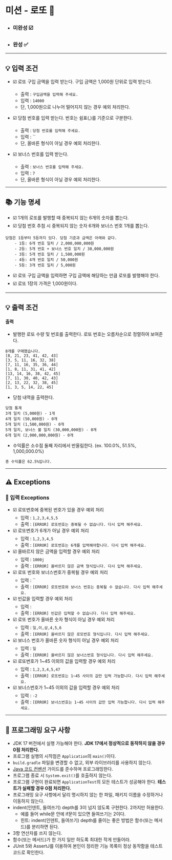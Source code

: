 # 미션 - 로또 🔢

- ### 미완성 ☑️
- ### 완성 ✅


---
## 💡 입력 조건

- ☑️ 로또 구입 금액을 입력 받는다. 구입 금액은 1,000원 단위로 입력 받는다.
    - 출력 : `구입금액을 입력해 주세요.`
    - 입력 : `14000`
    - 단, 1,000원으로 나누어 떨어지지 않는 경우 예외 처리한다.

- ☑️ 당첨 번호를 입력 받는다. 번호는 쉼표(,)를 기준으로 구분한다.
    - 출력 : `당첨 번호를 입력해 주세요.`
    - 입력 : ``
    - 단, 올바른 형식이 아닐 경우 예외 처리한다.

- ☑️ 보너스 번호를 입력 받는다.
    - 출력 : `보너스 번호를 입력해 주세요.`
    - 입력 : `7`
    - 단, 올바른 형식이 아닐 경우 예외 처리한다.

---



## 📚 기능 명세
- ☑️ 1개의 로또를 발행할 때 중복되지 않는 6개의 숫자를 뽑는다.
- ☑️ 당첨 번호 추첨 시 중복되지 않는 숫자 6개와 보너스 번호 1개를 뽑는다.
```
당첨은 1등부터 5등까지 있다. 당첨 기준과 금액은 아래와 같다.
    - 1등: 6개 번호 일치 / 2,000,000,000원
    - 2등: 5개 번호 + 보너스 번호 일치 / 30,000,000원
    - 3등: 5개 번호 일치 / 1,500,000원
    - 4등: 4개 번호 일치 / 50,000원
    - 5등: 3개 번호 일치 / 5,000원
```
- ☑️ 로또 구입 금액을 입력하면 구입 금액에 해당하는 만큼 로또를 발행해야 한다.
- ☑️ 로또 1장의 가격은 1,000원이다.


---
## 💡 출력 조건


#### 출력

- 발행한 로또 수량 및 번호를 출력한다. 로또 번호는 오름차순으로 정렬하여 보여준다.

```
8개를 구매했습니다.
[8, 21, 23, 41, 42, 43] 
[3, 5, 11, 16, 32, 38] 
[7, 11, 16, 35, 36, 44] 
[1, 8, 11, 31, 41, 42] 
[13, 14, 16, 38, 42, 45] 
[7, 11, 30, 40, 42, 43] 
[2, 13, 22, 32, 38, 45] 
[1, 3, 5, 14, 22, 45]
```

- 당첨 내역을 출력한다.

```
당첨 통계
3개 일치 (5,000원) - 1개
4개 일치 (50,000원) - 0개
5개 일치 (1,500,000원) - 0개
5개 일치, 보너스 볼 일치 (30,000,000원) - 0개
6개 일치 (2,000,000,000원) - 0개
```

- 수익률은 소수점 둘째 자리에서 반올림한다. (ex. 100.0%, 51.5%, 1,000,000.0%)

```
총 수익률은 62.5%입니다.
```


---
## ⚠️ Exceptions
### 📕 입력 Exceptions
- ☑️ 로또번호에 중복된 번호가 있을 경우 예외 처리
    - 입력 : `1,2,3,4,5,5`
    - 출력 : `[ERROR] 로또번호는 중복될 수 없습니다. 다시 입력 해주세요.`
- ☑️ 로또번호가 6개가 아닐 경우 예외 처리
    - 입력 : `1,2,3,4,5`
    - 출력 : `[ERROR] 로또번호는 6개를 입력해야합니다. 다시 입력 해주세요.`
- ☑️ 올바르지 않은 금액을 입력할 경우 예외 처리
    - 입력 : `1000j`
    - 출력 : `[ERROR] 올바르지 않은 금액 형식입니다. 다시 입력 해주세요.`
- ☑️ 로또 번호와 보너스번호가 중복될 경우 예외 처리
    - 입력 : ``
    - 출력 : `[ERROR] 로또번호와 보너스 번호는 중복될 수 없습니다. 다시 입력 해주세요.`
- ☑️ 빈값을 입력할 경우 예외 처리
    - 입력 : ` `
    - 출력 : `[ERROR] 빈값은 입력할 수 없습니다. 다시 입력 해주세요.`
- ☑️ 로또 번호가 올바른 숫자 형식이 아닐 경우 예외 처리
    - 입력 : `일,이,삼,4,5,6`
    - 출력 : `[ERROR] 올바르지 않은 로또번호 형식입니다. 다시 입력 해주세요.`
- ☑️ 보너스 번호가 올바른 숫자 형식이 아닐 경우 예외 처리
    - 입력 : `일`
    - 출력 : `[ERROR] 올바르지 않은 보너스번호 형식입니다. 다시 입력 해주세요.`
- ☑️ 로또번호가 1~45 이외의 값을 입력할 경우 예외 처리
    - 입력 : `1,2,3,4,5,47`
    - 출력 : `[ERROR] 로또번호는 1~45 사이의 값만 입력 가능합니다. 다시 입력 해주세요.`
- ☑️ 보너스번호가 1~45 이외의 값을 입력할 경우 예외 처리
    - 입력 : `-2`
    - 출력 : `[ERROR] 보너스번호는 1~45 사이의 값만 입력 가능합니다. 다시 입력 해주세요.`




---

## 🎯 프로그래밍 요구 사항

- JDK 17 버전에서 실행 가능해야 한다. **JDK 17에서 정상적으로 동작하지 않을 경우 0점 처리한다.**
- 프로그램 실행의 시작점은 `Application`의 `main()`이다.
- `build.gradle` 파일을 변경할 수 없고, 외부 라이브러리를 사용하지 않는다.
- [Java 코드 컨벤션](https://github.com/woowacourse/woowacourse-docs/tree/master/styleguide/java) 가이드를 준수하며 프로그래밍한다.
- 프로그램 종료 시 `System.exit()`를 호출하지 않는다.
- 프로그램 구현이 완료되면 `ApplicationTest`의 모든 테스트가 성공해야 한다. **테스트가 실패할 경우 0점 처리한다.**
- 프로그래밍 요구 사항에서 달리 명시하지 않는 한 파일, 패키지 이름을 수정하거나 이동하지 않는다.
- indent(인덴트, 들여쓰기) depth를 3이 넘지 않도록 구현한다. 2까지만 허용한다.
    - 예를 들어 while문 안에 if문이 있으면 들여쓰기는 2이다.
    - 힌트: indent(인덴트, 들여쓰기) depth를 줄이는 좋은 방법은 함수(또는 메서드)를 분리하면 된다.
- 3항 연산자를 쓰지 않는다.
- 함수(또는 메서드)가 한 가지 일만 하도록 최대한 작게 만들어라.
- JUnit 5와 AssertJ를 이용하여 본인이 정리한 기능 목록이 정상 동작함을 테스트 코드로 확인한다.